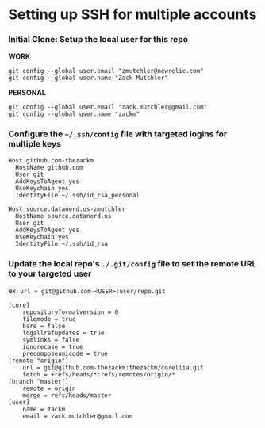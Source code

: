 # Setting up SSH for multiple accounts

### Initial Clone: Setup the local user for this repo

**WORK**
```
git config --global user.email "zmutchler@newrelic.com"
git config --global user.name "Zack Mutchler"
```

**PERSONAL**
```
git config --global user.email "zack.mutchler@gmail.com"
git config --global user.name "zackm"
```

### Configure the `~/.ssh/config` file with targeted logins for multiple keys

```
Host github.com-thezackm
  HostName github.com
  User git
  AddKeysToAgent yes
  UseKeychain yes
  IdentityFile ~/.ssh/id_rsa_personal

Host source.datanerd.us-zmutchler
  HostName source.datanerd.us
  User git
  AddKeysToAgent yes
  UseKeychain yes
  IdentityFile ~/.ssh/id_rsa
```

### Update the local repo's `./.git/config` file to set the remote URL to your targeted user
ex: `url = git@github.com-<USER>:user/repo.git`
```
[core]
	repositoryformatversion = 0
	filemode = true
	bare = false
	logallrefupdates = true
	symlinks = false
	ignorecase = true
	precomposeunicode = true
[remote "origin"]
	url = git@github.com-thezackm:thezackm/corellia.git
	fetch = +refs/heads/*:refs/remotes/origin/*
[branch "master"]
	remote = origin
	merge = refs/heads/master
[user]
	name = zackm
	email = zack.mutchler@gmail.com
```